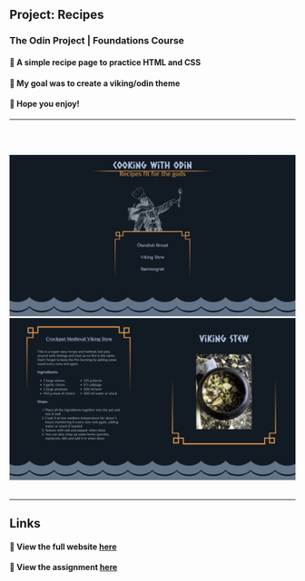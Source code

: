 ## **Project: Recipes**

### The Odin Project | Foundations Course

#### :stew: A simple recipe page to practice HTML and CSS

#### :thought_balloon: My goal was to create a viking/odin theme

#### :beers: Hope you enjoy!

<hr>
<br></br>

![Home Page](./assets/homepage-screenshot.png)
![Recipe Page](./assets/recipe-screenshot.png)
<br></br>

<hr>

## Links

#### :link: View the full website [here](https://simplenough.github.io/odin-recipes/)

#### :link: View the assignment [here](https://www.theodinproject.com/lessons/foundations-recipes)
